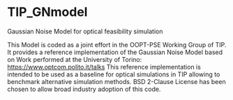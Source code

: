 # TIP_GNmodel
Gaussian Noise Model for optical feasibility simulation

This Model is coded as a joint effort in the OOPT-PSE Working Group of TIP. It provides a reference implementation of the Gaussian Noise Model based on Work performed at the University of Torino: https://www.optcom.polito.it/talks
This reference implementation is intended to be used as a baseline for optical simulations in TIP allowing to benchmark alternative simulation methods.
BSD 2-Clause License has been chosen to allow broad industry adoption of this code.
